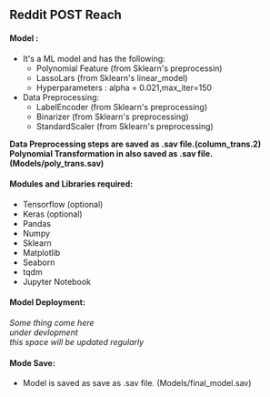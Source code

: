 ## Reddit POST Reach

#### Model :
* It's a ML model and has the following:
  - Polynomial Feature (from Sklearn's preprocessin)
  - LassoLars (from Sklearn's linear_model)
  - Hyperparameters : alpha = 0.021,max_iter=150
* Data Preprocessing:
  - LabelEncoder (from Sklearn's preprocessing)
  - Binarizer (from Sklearn's preprocessing)
  - StandardScaler (from Sklearn's preprocessing)

**Data Preprocessing steps are saved as .sav file.(column_trans.2)**  
**Polynomial Transformation in also saved as .sav file.(Models/poly_trans.sav)**

#### Modules and Libraries required:
* Tensorflow (optional)
* Keras (optional)
* Pandas
* Numpy
* Sklearn
* Matplotlib
* Seaborn
* tqdm
* Jupyter Notebook

#### Model Deployment:
*Some thing come here*  
*under devlopment*  
*this space will be updated regularly*

#### Mode Save:
* Model is saved as save as .sav file. (Models/final_model.sav)

